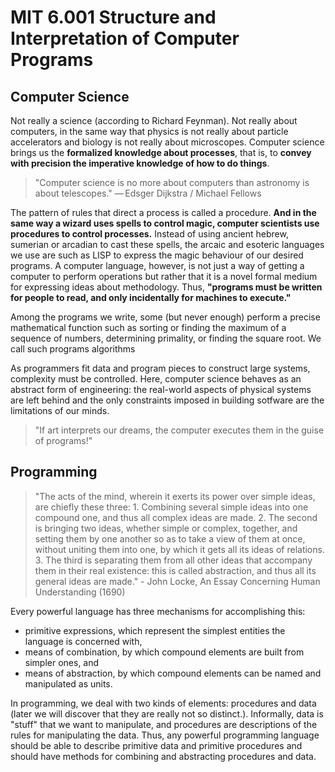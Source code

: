 # MIT 6.001 Structure and Interpretation of Computer Programs

## Computer Science

Not really a science (according to Richard Feynman).
Not really about computers, in the same way that physics is not really about particle accelerators and biology is not really about microscopes.
Computer science brings us the **formalized knowledge about processes**, that is, to **convey with precision the imperative knowledge of how to do things**.
> "Computer science is no more about computers than astronomy is about telescopes." — Edsger Dijkstra / Michael Fellows

The pattern of rules that direct a process is called a procedure.
**And in the same way a wizard uses spells to control magic, computer scientists use procedures to control processes.**
Instead of using ancient hebrew, sumerian or arcadian to cast these spells, the arcaic and esoteric languages we use are such as LISP to express the magic behaviour of our desired programs.
A computer language, however, is not just a way of getting a computer to perform operations but rather that it is a novel formal medium for expressing ideas about methodology.
Thus, **"programs must be written for people to read, and only incidentally for machines to execute."**

Among the programs we write, some (but never enough) perform a precise mathematical function such as sorting or finding the maximum of a sequence of numbers, determining primality, or finding the square root.
We call such programs algorithms

As programmers fit data and program pieces to construct large systems, complexity must be controlled.
Here, computer science behaves as an abstract form of engineering: the real-world aspects of physical systems are left behind and the only constraints imposed in building sotfware are the limitations of our minds.
> "If art interprets our dreams, the computer executes them in the guise of programs!"

## Programming

> "The acts of the mind, wherein it exerts its power over simple ideas, are chiefly these three: 1. Combining several simple ideas into one compound one, and thus all complex ideas are made. 2. The second is bringing two ideas, whether simple or complex, together, and setting them by one another so as to take a view of them at once, without uniting them into one, by which it gets all its ideas of relations. 3. The third is separating them from all other ideas that accompany them in their real existence: this is called abstraction, and thus all its general ideas are made." - John Locke, An Essay Concerning Human Understanding (1690)

Every powerful language has three mechanisms for accomplishing this:

- primitive expressions, which represent the simplest entities the language is concerned with,
- means of combination, by which compound elements are built from simpler ones, and
- means of abstraction, by which compound elements can be named and manipulated as units.

In programming, we deal with two kinds of elements: procedures and data (later we will discover that they are really not so distinct.).
Informally, data is "stuff" that we want to manipulate, and procedures are descriptions of the rules for manipulating the data.
Thus, any powerful programming language should be able to describe primitive data and primitive procedures and should have methods for combining and abstracting procedures and data.
